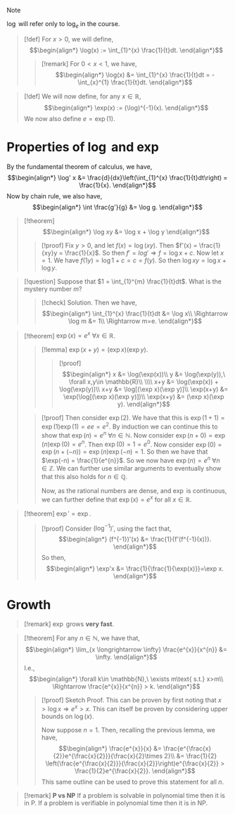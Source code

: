 >[!note]
>$\log$ will refer only to $\log_e$ in the course.

>[!def]
>For $x>0$, we will define,
>$$\begin{align*}
>\log(x) := \int_{1}^{x} \frac{1}{t}dt.
>\end{align*}$$
>>[!remark]
>>For $0<x<1$, we have,
>>$$\begin{align*}
>>\log(x) &= \int_{1}^{x} \frac{1}{t}dt = -\int_{x}^{1} \frac{1}{t}dt.
>>\end{align*}$$

>[!def]
>We will now define, for any $x\in\mathbb{R}$,
>$$\begin{align*}
>\exp(x) := (\log)^{-1}(x).
>\end{align*}$$
>We now also define $e = \exp(1)$.

# Properties of $\log$ and $\exp$
By the fundamental theorem of calculus, we have,
$$\begin{align*}
\log' x &= \frac{d}{dx}\left(\int_{1}^{x} \frac{1}{t}dt\right) = \frac{1}{x}.
\end{align*}$$
Now by chain rule, we also have,
$$\begin{align*}
\int \frac{g'}{g} &= \log g.
\end{align*}$$

>[!theorem]
> $$\begin{align*}
> \log xy &= \log x + \log y
> \end{align*}$$
>>[!proof]
>>Fix $y>0$, and let $f(x) = \log(xy)$.
>>Then $f'(x) = \frac{1}{xy}y = \frac{1}{x}$. So then $f'=log'\Rightarrow f=\log x + c$.
>>Now let $x=1$. We have $f(1y)=\log 1 + c = c = f(y)$.
>>So then $\log xy = \log x + \log y$.

>[!question]
>Suppose that $1 = \int_{1}^{m} \frac{1}{t}dt$. What is the mystery number $m$?
>>[!check] Solution.
>>Then we have,
>>$$\begin{align*}
>>\int_{1}^{x} \frac{1}{t}dt &= \log x\\
>>\Rightarrow \log m &= 1\\
>>\Rightarrow m=e.
\end{align*}$$


>[!theorem]
>$\exp(x)=e^{x}\ \forall x\in \mathbb{R}$.
>>[!lemma]
>>$\exp(x+y) = (\exp x)(\exp y)$.
>>>[!proof]
>>>$$\begin{align*}
>>>x &= \log(\exp(x))\\
>>>y &= \log(\exp(y)),\ \forall x,y\in \mathbb{R}\\
>>>\\\\
>>>x+y &= \log(\exp(x)) + \log(\exp(y))\\
>>>x+y &= \log[(\exp x)(\exp y)]\\
>>>\exp(x+y) &= \exp(\log[(\exp x)(\exp y)])\\
>>>\exp(x+y) &= (\exp x)(\exp y).
\end{align*}$$
>
>>[!proof]
>>Then consider $\exp(2)$. We have that this is $\exp(1+1)=\exp(1)\exp(1)=ee=e^{2}$. By induction we can continue this to show that $\exp(n)=e^{n}\ \forall n\in\mathbb{N}$.
>>Now consider $\exp(n+0) = \exp(n)\exp(0)=e^{n}$. Then $\exp(0)=1=e^{0}$.
>>Now consider $\exp(0)=\exp(n+(-n))=\exp(n)\exp(-n)=1$. So then we have that $\exp(-n) = \frac{1}{e^{n}}$.
>>So we now have $\exp(n)=e^{n}\ \forall n\in\mathbb{Z}$. We can further use similar arguments to eventually show that this also holds for $n\in \mathbb{Q}$.
>>
>>Now, as the rational numbers are dense, and $\exp$ is continuous, we can further define that $\exp(x)=e^{x}$ for all $x\in \mathbb{R}$.

>[!theorem]
>$\exp' = \exp$.
>
>>[!proof]
>>Consider $(\log^{-1})'$, using the fact that,
>>$$\begin{align*}
>>(f^{-1})'(x) &= \frac{1}{f'(f^{-1}(x))}.
>>\end{align*}$$
>>So then,
>>$$\begin{align*}
>>\exp'x &= \frac{1}{\frac{1}{\exp(x)}}=\exp x.
\end{align*}$$

# Growth

>[!remark]
>$\exp$ grows **very fast**.

>[!theorem]
>For any $n\in \mathbb{N}$, we have that,
>$$\begin{align*}
>\lim_{x \longrightarrow \infty} \frac{e^{x}}{x^{n}} &= \infty.
>\end{align*}$$
>I.e.,
>$$\begin{align*}
>\forall k\in \mathbb{N},\ \exists m\text{ s.t.} x>m\\
>\Rightarrow \frac{e^{x}}{x^{n}} > k.
>\end{align*}$$
>>[!proof] Sketch Proof.
>>This can be proven by first noting that $x > \log x\Rightarrow e^{x} > x$. This can itself be proven by considering upper bounds on $\log(x)$.
>>
>>Now suppose $n=1$. Then, recalling the previous lemma, we have,
>>$$\begin{align*}
>>\frac{e^{x}}{x} &= \frac{e^{\frac{x}{2}}e^{\frac{x}{2}}}{\frac{x}{2}\times 2}\\
>>&= \frac{1}{2} \left(\frac{e^{\frac{x}{2}}}{\frac{x}{2}}\right)e^{\frac{x}{2}} > \frac{1}{2}e^{\frac{x}{2}}.
>>\end{align*}$$
>>This same outline can be used to prove this statement for all $n$.

>[!remark]
>**P vs NP**
>If a problem is solvable in polynomial time then it is in P. If a problem is verifiable in polynomial time then it is in NP.

